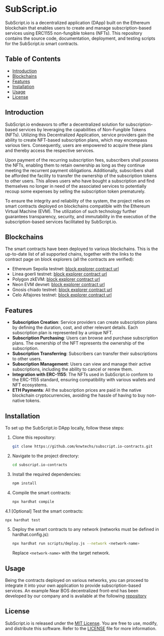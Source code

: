 # SubScript.io

SubScript.io is a decentralized application (DApp) built on the 
Ethereum blockchain that enables users to create and manage 
subscription-based services using ERC1155 non-fungible tokens (NFTs). This 
repository contains the source code, documentation, deployment, and testing scripts
for the SubScript.io smart contracts.

## Table of Contents

- [Introduction](#introduction)
- [Blockchains](#blockchains)
- [Features](#features)
- [Installation](#installation)
- [Usage](#usage)
- [License](#license)

## Introduction

SubScript.io endeavors to offer a decentralized solution for subscription-based services by leveraging the capabilities of Non-Fungible Tokens (NFTs). Utilizing this Decentralized Application, service providers gain the ability to create NFT-based subscription plans, which may encompass various tiers. Consequently, users are empowered to acquire these plans and thereby access the respective services.

Upon payment of the recurring subscription fees, subscribers shall possess the NFTs, enabling them to retain ownership as long as they continue meeting the recurrent payment obligations. Additionally, subscribers shall be afforded the facility to transfer the ownership of the subscription tokens to other users. This allows users who have bought a subscription and find themselves no longer in need of the associated services to potentially recoup some expenses by selling the subscription token prematurely.

To ensure the integrity and reliability of the system, the project relies on smart contracts deployed on blockchains compatible with the Ethereum Virtual Machine (EVM). The utilization of such technology further guarantees transparency, security, and immutability in the execution of the subscription-based services facilitated by SubScript.io.

## Blockchains

The smart contracts have been deployed to various blockchains. This is the up-to-date list of all supported chains, together with the links to the contract page on block explorers (all the contracts are verified):

- Ethereum Sepolia testnet: [block explorer contract url](https://sepolia.etherscan.io/address/0x0abec91137108c54bdfa2b909e0ec529ecd99429)
- Linea goerli testnet: [block explorer contract url](https://goerli.lineascan.build/address/0x4b17e43e1ab6b6d2f6fb4978bb2ea0b9285b9603)
- Polygon zkEVM: [block explorer contract url](https://testnet-zkevm.polygonscan.com/address/0x29970f81d73d418e8a4c137c7de917aa51c50838)
- Neon EVM devnet: [block explorer contract url](https://devnet.neonscan.org/address/0x4b17E43E1Ab6b6D2F6FB4978BB2ea0b9285b9603)
- Gnosis chiado testnet: [block explorer contract url](https://gnosis-chiado.blockscout.com/address/0x29970f81D73D418E8A4C137c7DE917aa51C50838)
- Celo Alfajores testnet: [block explorer contract url](https://alfajores.celoscan.io/address/0x29970f81d73d418e8a4c137c7de917aa51c50838)

## Features

- **Subscription Creation**: Service providers can create subscription 
plans by defining the duration, cost, and other relevant details. Each 
subscription plan is represented by a unique NFT.
- **Subscription Purchasing**: Users can browse and purchase subscription 
plans. The ownership of the NFT represents the ownership of the 
subscription.
- **Subscription Transferring**: Subscribers can transfer their subscriptions to other users.
- **Subscription Management**: Users can view and manage their active 
subscriptions, including the ability to cancel or renew them.
- **Integration with ERC-1155**: The NFTs used in SubScript.io conform 
to the ERC-1155 standard, ensuring compatibility with various wallets and NFT ecosystems.
- **ETH Payments**: All the subscription prices are paid in the native blockchain cryptocurrencies, avoiding the hassle of having to buy non-native tokens.

## Installation

To set up the SubScript.io DApp locally, follow these steps:

1. Clone this repository:

   ```bash
   git clone https://github.com/knwtechs/subscript.io-contracts.git
   ```

2. Navigate to the project directory:

   ```bash
   cd subscript.io-contracts
   ```

3. Install the required dependencies:

   ```bash
   npm install
   ```

4. Compile the smart contracts:

   ```bash
   npx hardhat compile
   ```

4.1 [Optional] Test the smart contracts:

   ```bash
   npx hardhat test
   ```

5. Deploy the smart contracts to any network (networks must be defined in 
hardhat.config.js):

   ```bash
   npx hardhat run scripts/deploy.js --network <network-name>
   ```

   Replace `<network-name>` with the target network.

## Usage

Being the contracts deployed on various networks, you can 
proceed to integrate it into your own application to provide 
subscription-based services. An example Near BOS decentralized front-end has been
developed by our company and is available at the following [repository](https://github.com/knwtechs/subscript.io-bos.git)


## License

SubScript.io is released under the [MIT License](LICENSE). You are 
free to use, modify, and distribute this software. Refer to the 
[LICENSE](LICENSE) file for more information.
